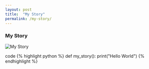 ```yaml
---
layout: post
title:  "My Story"
permalink: /my-story/
---
```


### My Story

![My Story](/assets/img/my-story.png)

code 
{% highlight python %}
def my_story():
    print("Hello World")
{% endhighlight %}